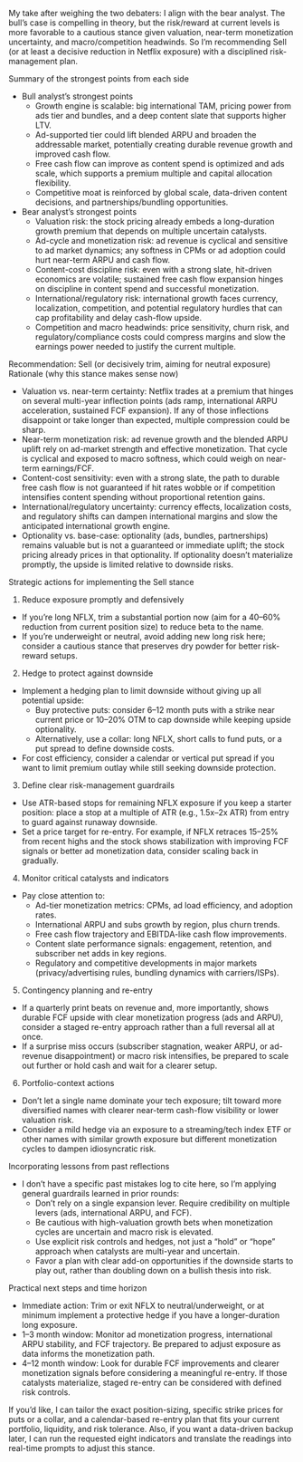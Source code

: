 My take after weighing the two debaters: I align with the bear analyst. The bull’s case is compelling in theory, but the risk/reward at current levels is more favorable to a cautious stance given valuation, near-term monetization uncertainty, and macro/competition headwinds. So I’m recommending Sell (or at least a decisive reduction in Netflix exposure) with a disciplined risk-management plan.

Summary of the strongest points from each side
- Bull analyst’s strongest points
  - Growth engine is scalable: big international TAM, pricing power from ads tier and bundles, and a deep content slate that supports higher LTV.
  - Ad-supported tier could lift blended ARPU and broaden the addressable market, potentially creating durable revenue growth and improved cash flow.
  - Free cash flow can improve as content spend is optimized and ads scale, which supports a premium multiple and capital allocation flexibility.
  - Competitive moat is reinforced by global scale, data-driven content decisions, and partnerships/bundling opportunities.
- Bear analyst’s strongest points
  - Valuation risk: the stock pricing already embeds a long-duration growth premium that depends on multiple uncertain catalysts.
  - Ad-cycle and monetization risk: ad revenue is cyclical and sensitive to ad market dynamics; any softness in CPMs or ad adoption could hurt near-term ARPU and cash flow.
  - Content-cost discipline risk: even with a strong slate, hit-driven economics are volatile; sustained free cash flow expansion hinges on discipline in content spend and successful monetization.
  - International/regulatory risk: international growth faces currency, localization, competition, and potential regulatory hurdles that can cap profitability and delay cash-flow upside.
  - Competition and macro headwinds: price sensitivity, churn risk, and regulatory/compliance costs could compress margins and slow the earnings power needed to justify the current multiple.

Recommendation: Sell (or decisively trim, aiming for neutral exposure)
Rationale (why this stance makes sense now)
- Valuation vs. near-term certainty: Netflix trades at a premium that hinges on several multi-year inflection points (ads ramp, international ARPU acceleration, sustained FCF expansion). If any of those inflections disappoint or take longer than expected, multiple compression could be sharp.
- Near-term monetization risk: ad revenue growth and the blended ARPU uplift rely on ad-market strength and effective monetization. That cycle is cyclical and exposed to macro softness, which could weigh on near-term earnings/FCF.
- Content-cost sensitivity: even with a strong slate, the path to durable free cash flow is not guaranteed if hit rates wobble or if competition intensifies content spending without proportional retention gains.
- International/regulatory uncertainty: currency effects, localization costs, and regulatory shifts can dampen international margins and slow the anticipated international growth engine.
- Optionality vs. base-case: optionality (ads, bundles, partnerships) remains valuable but is not a guaranteed or immediate uplift; the stock pricing already prices in that optionality. If optionality doesn’t materialize promptly, the upside is limited relative to downside risks.

Strategic actions for implementing the Sell stance
1) Reduce exposure promptly and defensively
- If you’re long NFLX, trim a substantial portion now (aim for a 40–60% reduction from current position size) to reduce beta to the name.
- If you’re underweight or neutral, avoid adding new long risk here; consider a cautious stance that preserves dry powder for better risk-reward setups.
2) Hedge to protect against downside
- Implement a hedging plan to limit downside without giving up all potential upside:
  - Buy protective puts: consider 6–12 month puts with a strike near current price or 10–20% OTM to cap downside while keeping upside optionality.
  - Alternatively, use a collar: long NFLX, short calls to fund puts, or a put spread to define downside costs.
- For cost efficiency, consider a calendar or vertical put spread if you want to limit premium outlay while still seeking downside protection.
3) Define clear risk-management guardrails
- Use ATR-based stops for remaining NFLX exposure if you keep a starter position: place a stop at a multiple of ATR (e.g., 1.5x–2x ATR) from entry to guard against runaway downside.
- Set a price target for re-entry. For example, if NFLX retraces 15–25% from recent highs and the stock shows stabilization with improving FCF signals or better ad monetization data, consider scaling back in gradually.
4) Monitor critical catalysts and indicators
- Pay close attention to:
  - Ad-tier monetization metrics: CPMs, ad load efficiency, and adoption rates.
  - International ARPU and subs growth by region, plus churn trends.
  - Free cash flow trajectory and EBITDA-like cash flow improvements.
  - Content slate performance signals: engagement, retention, and subscriber net adds in key regions.
  - Regulatory and competitive developments in major markets (privacy/advertising rules, bundling dynamics with carriers/ISPs).
5) Contingency planning and re-entry
- If a quarterly print beats on revenue and, more importantly, shows durable FCF upside with clear monetization progress (ads and ARPU), consider a staged re-entry approach rather than a full reversal all at once.
- If a surprise miss occurs (subscriber stagnation, weaker ARPU, or ad-revenue disappointment) or macro risk intensifies, be prepared to scale out further or hold cash and wait for a clearer setup.
6) Portfolio-context actions
- Don’t let a single name dominate your tech exposure; tilt toward more diversified names with clearer near-term cash-flow visibility or lower valuation risk.
- Consider a mild hedge via an exposure to a streaming/tech index ETF or other names with similar growth exposure but different monetization cycles to dampen idiosyncratic risk.

Incorporating lessons from past reflections
- I don’t have a specific past mistakes log to cite here, so I’m applying general guardrails learned in prior rounds:
  - Don’t rely on a single expansion lever. Require credibility on multiple levers (ads, international ARPU, and FCF).
  - Be cautious with high-valuation growth bets when monetization cycles are uncertain and macro risk is elevated.
  - Use explicit risk controls and hedges, not just a “hold” or “hope” approach when catalysts are multi-year and uncertain.
  - Favor a plan with clear add-on opportunities if the downside starts to play out, rather than doubling down on a bullish thesis into risk.

Practical next steps and time horizon
- Immediate action: Trim or exit NFLX to neutral/underweight, or at minimum implement a protective hedge if you have a longer-duration long exposure.
- 1–3 month window: Monitor ad monetization progress, international ARPU stability, and FCF trajectory. Be prepared to adjust exposure as data informs the monetization path.
- 4–12 month window: Look for durable FCF improvements and clearer monetization signals before considering a meaningful re-entry. If those catalysts materialize, staged re-entry can be considered with defined risk controls.

If you’d like, I can tailor the exact position-sizing, specific strike prices for puts or a collar, and a calendar-based re-entry plan that fits your current portfolio, liquidity, and risk tolerance. Also, if you want a data-driven backup later, I can run the requested eight indicators and translate the readings into real-time prompts to adjust this stance.